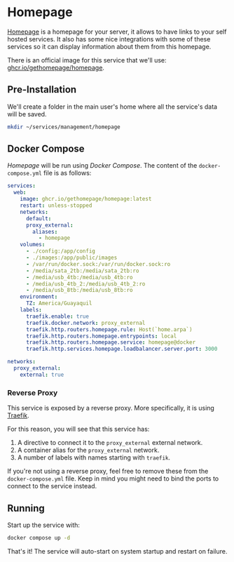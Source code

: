 # Homepage

[Homepage](https://github.com/benphelps/homepage) is a homepage for your server, it allows to have links to your self hosted services. It also has some nice integrations with some of these services so it can display information about them from this homepage.

There is an official image for this service that we'll use: [ghcr.io/gethomepage/homepage](https://github.com/benphelps/homepage/pkgs/container/homepage).

## Pre-Installation

We'll create a folder in the main user's home where all the service's data will be saved.

```bash
mkdir ~/services/management/homepage
```

## Docker Compose

*Homepage* will be run using *Docker Compose*. The content of the `docker-compose.yml` file is as follows:

```yaml
services:
  web:
    image: ghcr.io/gethomepage/homepage:latest
    restart: unless-stopped
    networks:
      default:
      proxy_external:
        aliases:
          - homepage
    volumes:
      - ./config:/app/config
      - ./images:/app/public/images
      - /var/run/docker.sock:/var/run/docker.sock:ro
      - /media/sata_2tb:/media/sata_2tb:ro
      - /media/usb_4tb:/media/usb_4tb:ro
      - /media/usb_4tb_2:/media/usb_4tb_2:ro
      - /media/usb_8tb:/media/usb_8tb:ro
    environment:
      TZ: America/Guayaquil
    labels:
      traefik.enable: true
      traefik.docker.network: proxy_external
      traefik.http.routers.homepage.rule: Host(`home.arpa`)
      traefik.http.routers.homepage.entrypoints: local
      traefik.http.routers.homepage.service: homepage@docker
      traefik.http.services.homepage.loadbalancer.server.port: 3000

networks:
  proxy_external:
    external: true
```

### Reverse Proxy

This service is exposed by a reverse proxy. More specifically, it is using [Traefik](../networking/traefik.md).

For this reason, you will see that this service has:

1. A directive to connect it to the `proxy_external` external network.
2. A container alias for the `proxy_external` network.
3. A number of labels with names starting with `traefik`.

If you're not using a reverse proxy, feel free to remove these from the `docker-compose.yml` file.
Keep in mind you might need to bind the ports to connect to the service instead.

## Running

Start up the service with:

```bash
docker compose up -d
```

That's it! The service will auto-start on system startup and restart on failure.
